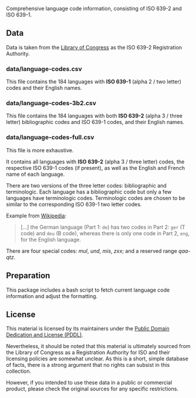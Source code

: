 Comprehensive language code information, consisting of ISO 639-2 and ISO 639-1.

## Data

Data is taken from the [Library of Congress](http://www.loc.gov/standards/iso639-2/iso639-2ra.html) as the ISO 639-2 Registration Authority.

### data/language-codes.csv 

This file contains the 184 languages with __ISO 639-1__ (alpha 2 / two letter) codes and their English names.

### data/language-codes-3b2.csv 

This file contains the 184 languages with both __ISO 639-2__ (alpha 3 / three letter) bibliographic codes and ISO 639-1 codes, and their English names.

### data/language-codes-full.csv

This file is more exhaustive.

It contains all languages with __ISO 639-2__ (alpha 3 / three letter) codes, the respective ISO 639-1 codes (if present), as well as the English and French name of each language.

There are two versions of the three letter codes: bibliographic and terminologic. Each language has a bibliographic code but only a few languages have terminologic codes. Terminologic codes are chosen to be similar to the corresponding ISO 639-1 two letter codes.

Example from [Wikipedia](https://en.wikipedia.org/wiki/ISO_639#Relations_between_the_parts):
> [...] the German language (Part 1: `de`) has two codes in Part 2: `ger` (T code) and `deu` (B code), whereas there is only one code in Part 2, `eng`, for the English language.

There are four special codes: *mul*, *und*, *mis*, *zxx*; and a reserved range *qaa-qtz*.
 
## Preparation

This package includes a bash script to fetch current language code information and adjust the formatting.

## License

This material is licensed by its maintainers under the [Public Domain Dedication and License (PDDL)](http://opendatacommons.org/licenses/pddl/1.0/).

Nevertheless, it should be noted that this material is ultimately sourced from the Library of Congress as a Registration Authority for ISO and their licensing policies are somewhat unclear. As this is a short, simple database of facts, there is a strong argument that no rights can subsist in this collection.

However, if you intended to use these data in a public or commercial product, please check the original sources for any specific restrictions.
